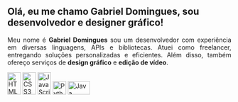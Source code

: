 ## Olá, eu me chamo Gabriel Domingues, sou desenvolvedor e designer gráfico!

<p align="justify">
  Meu nome é <b>Gabriel Domingues</b> sou um desenvolvedor com experiência em diversas linguagens, APIs e bibliotecas. Atuei como freelancer, entregando soluções personalizadas e eficientes. Além disso, também ofereço serviços de <b>design gráfico</b> e <b>edição de vídeo</b>.
</p>

<div align="left">
  <img src="https://cdn.jsdelivr.net/gh/devicons/devicon/icons/html5/html5-original.svg" alt="HTML5" width="30" height="50">
  <img src="https://cdn.jsdelivr.net/gh/devicons/devicon/icons/css3/css3-original.svg" alt="CSS3" width="30" height="50">
  <img src="https://cdn.jsdelivr.net/gh/devicons/devicon/icons/javascript/javascript-original.svg" alt="JavaScript" width="30" height="50">
  <img src="https://cdn.jsdelivr.net/gh/devicons/devicon/icons/python/python-original.svg" alt="Python" width="30" height="30">
  <img src="https://cdn.jsdelivr.net/gh/devicons/devicon/icons/java/java-original.svg" alt="Java" width="50" height="30">
</div>
